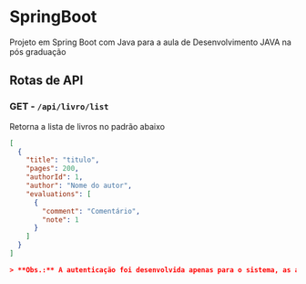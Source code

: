 # SpringBoot
Projeto em Spring Boot com Java para a aula de Desenvolvimento JAVA na pós graduação

## Rotas de API

### GET - `/api/livro/list`
Retorna a lista de livros no padrão abaixo
```json
[
  {
    "title": "titulo",
    "pages": 200,
    "authorId": 1,
    "author": "Nome do autor",
    "evaluations": [
      {
        "comment": "Comentário",
        "note": 1
      }
    ]
  }
]

> **Obs.:** A autenticação foi desenvolvida apenas para o sistema, as apis no momento permanescem públicas.
